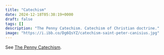 ```yaml
---
title: "Catechism"
date: 2024-12-18T05:38:19+0000
draft: false
tags: []
description: "The Penny Catechism. Catechism of Christian doctrine."
image: "https://i.ibb.co/Dg6QsYZ/catechism-saint-peter-canisius.jpg"
---
```


See [The Penny Catechism](https://vaticancatholic.com/catechism/).

